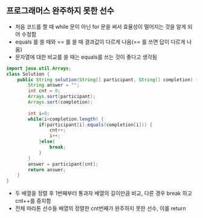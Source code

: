 ## 프로그래머스 완주하지 못한 선수

* 처음 코드를 짤 때 while 문이 아닌 for 문을 써서 효율성이 떨어지는 것을 알게 되어 수정함
* equals 를 쓸 때와 == 를 쓸 때 결과값이 다르게 나옴(== 를 쓰면 답이 다르게 나옴)
* 문자열에 대한 비교를 쓸 때는 equals를 쓰는 것이 좋다고 생각됨

~~~ java
import java.util.Arrays;
class Solution {
    public String solution(String[] participant, String[] completion) {
        String answer = "";
        int cnt = 0;
        Arrays.sort(participant);
        Arrays.sort(completion);
        
        int i=0;
    	while(i<completion.length) {
			if(participant[i].equals(completion[i])) {
				cnt++; 
                i++;
			}else{
                break;
            }
		}
        answer = participant[cnt];
        return answer;
    }
}
~~~

* 두 배열을 정렬 후 1번째부터 통과자 배열의 길이만큼 비교, 다른 경우 break 하고 cnt++를 중지함
* 전체 마라톤 선수들 배열의 정렬한 cnt번째가 완주하지 못한 선수, 이를 return